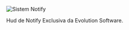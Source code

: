

![Sistem Notify](https://cdn.discordapp.com/attachments/806953166540505118/921731436510343198/unknown-29.png)

Hud de Notify Exclusiva da Evolution Software.
